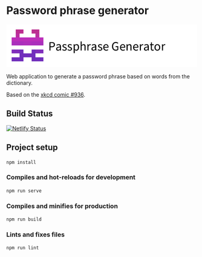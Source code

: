 # Password phrase generator

![Logo Banner](./.repository/banner.png)

Web application to generate a password phrase based on words from the dictionary.

Based on the [xkcd comic #936](https://xkcd.com/936/).

## Build Status
[![Netlify Status](https://api.netlify.com/api/v1/badges/e5b9ab6c-1ae8-4a70-8f83-bfbc311db202/deploy-status)](https://app.netlify.com/sites/ren-phrase/deploys)

## Project setup
```
npm install
```

### Compiles and hot-reloads for development
```
npm run serve
```

### Compiles and minifies for production
```
npm run build
```

### Lints and fixes files
```
npm run lint
```
